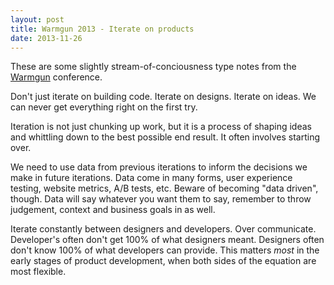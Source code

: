 ```yaml
---
layout: post
title: Warmgun 2013 - Iterate on products
date: 2013-11-26
---
```


These are some slightly stream-of-conciousness type notes from the [Warmgun](http://warmgun.com/) conference.

Don't just iterate on building code. Iterate on designs. Iterate on ideas. We can never get everything right on the first try.

Iteration is not just chunking up work, but it is a process of shaping ideas and whittling down to the best possible end result. It often involves starting over.

We need to use data from previous iterations to inform the decisions we make in future iterations. Data come in many forms, user experience testing, website metrics, A/B tests, etc. Beware of becoming "data driven", though. Data will say whatever you want them to say, remember to throw judgement, context and business goals in as well.

Iterate constantly between designers and developers. Over communicate. Developer's often don't get 100% of what designers meant. Designers often don't know 100% of what developers can provide. This matters *most* in the early stages of product development, when both sides of the equation are most flexible.
